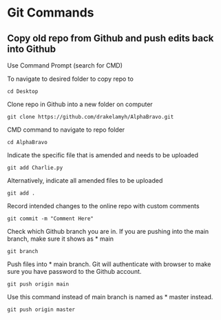 # Git Commands



## Copy old repo from Github and push edits back into Github

Use Command Prompt (search for CMD)

To navigate to desired folder to copy repo to

`cd Desktop`

Clone repo in Github into a new folder on computer

`git clone https://github.com/drakelamyh/AlphaBravo.git`

CMD command to navigate to repo folder

`cd AlphaBravo`

Indicate the specific file that is amended and needs to be uploaded

`git add Charlie.py`

Alternatively, indicate all amended files to be uploaded

`git add .`

Record intended changes to the online repo with custom comments

`git commit -m "Comment Here"`

Check which Github branch you are in. If you are pushing into the main branch, make sure it shows as * main

`git branch`

Push files into * main branch. Git will authenticate with browser to make sure you have password to the Github account.

`git push origin main`

Use this command instead of main branch is named as * master instead.

`git push origin master`




